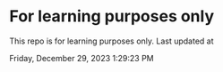 # For learning purposes only
This repo is for learning purposes only.
Last updated at

Friday, December 29, 2023 1:29:23 PM

